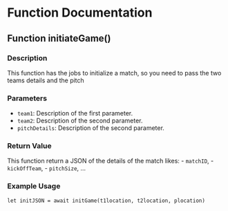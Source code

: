 # Function Documentation

## Function initiateGame()

### Description

This function has the jobs to initialize a match, so you need to pass the two teams details and the pitch

### Parameters

- `team1`: Description of the first parameter.
- `team2`: Description of the second parameter.
- `pitchDetails`: Description of the second parameter.

### Return Value

This function return a JSON of the details of the match likes:
    - `matchID`,
    - `kickOffTeam`,
    - `pitchSize`, ...

### Example Usage

```
let initJSON = await initGame(t1location, t2location, plocation)
```